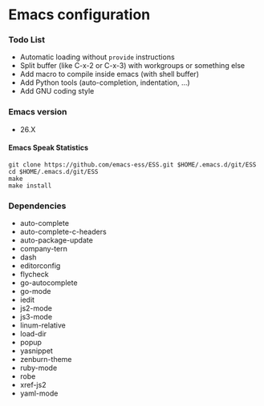 # Emacs configuration

### Todo List
* Automatic loading without `provide` instructions
* Split buffer (like C-x-2 or C-x-3) with workgroups or something else
* Add macro to compile inside emacs (with shell buffer)
* Add Python tools (auto-completion, indentation, ...)
* Add GNU coding style

### Emacs version
* 26.X

#### Emacs Speak Statistics

```
git clone https://github.com/emacs-ess/ESS.git $HOME/.emacs.d/git/ESS
cd $HOME/.emacs.d/git/ESS
make
make install
```

### Dependencies
* auto-complete
* auto-complete-c-headers
* auto-package-update
* company-tern
* dash
* editorconfig
* flycheck
* go-autocomplete
* go-mode
* iedit
* js2-mode
* js3-mode
* linum-relative
* load-dir
* popup
* yasnippet
* zenburn-theme
* ruby-mode
* robe
* xref-js2
* yaml-mode
